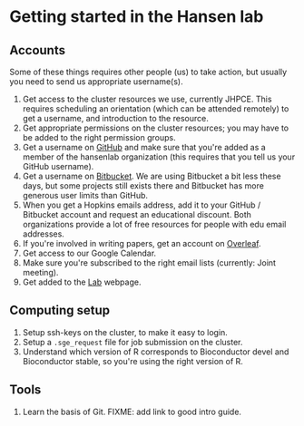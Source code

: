 # Getting started in the Hansen lab

## Accounts

Some of these things requires other people (us) to take action, but usually you need to send us appropriate username(s).

1. Get access to the cluster resources we use, currently JHPCE.  This requires scheduling an orientation (which can be attended remotely) to get a username, and introduction to the resource.
2. Get appropriate permissions on the cluster resources; you may have to be added to the right permission groups.
3. Get a username on [GitHub](http://www.github.com) and make sure that you're added as a member of the hansenlab organization (this requires that you tell us your GitHub username).
4. Get a username on [Bitbucket](http://www.bitbucket.com). We are using Bitbucket a bit less these days, but some projects still exists there and Bitbucket has more generous user limits than GitHub.
5. When you get a Hopkins emails address, add it to your GitHub / Bitbucket account and request an educational discount.  Both organizations provide a lot of free resources for people with edu email addresses.
6. If you're involved in writing papers, get an account on [Overleaf](http://www.overleaf.com).
7. Get access to our Google Calendar.
8. Make sure you're subscribed to the right email lists (currently: Joint meeting).
9. Get added to the [Lab](http://www.hansenlab.org) webpage.

## Computing setup

1. Setup ssh-keys on the cluster, to make it easy to login.
2. Setup a `.sge_request` file for job submission on the cluster.
3. Understand which version of R corresponds to Bioconductor devel and Bioconductor stable, so you're using the right version of R.

## Tools

1. Learn the basis of Git. FIXME: add link to good intro guide.

